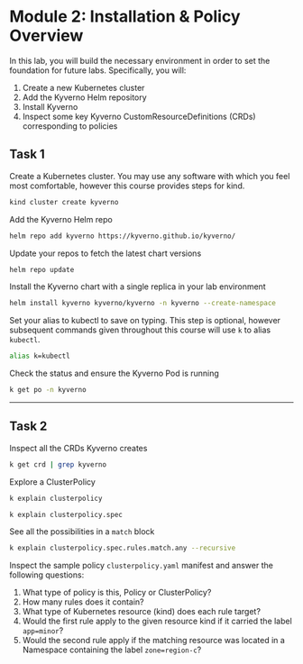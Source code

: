 # Module 2: Installation & Policy Overview

In this lab, you will build the necessary environment in order to set the foundation for
future labs. Specifically, you will:

1. Create a new Kubernetes cluster
2. Add the Kyverno Helm repository
3. Install Kyverno
4. Inspect some key Kyverno CustomResourceDefinitions (CRDs) corresponding to policies

## Task 1

Create a Kubernetes cluster. You may use any software with which you feel most comfortable, however this course
provides steps for kind.

```sh
kind cluster create kyverno
```

Add the Kyverno Helm repo

```sh
helm repo add kyverno https://kyverno.github.io/kyverno/
```

Update your repos to fetch the latest chart versions

```sh
helm repo update
```

Install the Kyverno chart with a single replica in your lab environment

```sh
helm install kyverno kyverno/kyverno -n kyverno --create-namespace
```

Set your alias to kubectl to save on typing. This step is optional, however
subsequent commands given throughout this course will use `k` to alias `kubectl`.

```sh
alias k=kubectl
```

Check the status and ensure the Kyverno Pod is running

```sh
k get po -n kyverno
```


----------------------------------------------------------------------------------------------


## Task 2


Inspect all the CRDs Kyverno creates

```sh
k get crd | grep kyverno
```

Explore a ClusterPolicy

```sh
k explain clusterpolicy

k explain clusterpolicy.spec
```

See all the possibilities in a `match` block

```sh
k explain clusterpolicy.spec.rules.match.any --recursive
```

Inspect the sample policy `clusterpolicy.yaml` manifest and answer the following questions:

1. What type of policy is this, Policy or ClusterPolicy?
2. How many rules does it contain?
3. What type of Kubernetes resource (kind) does each rule target?
4. Would the first rule apply to the given resource kind if it carried the label `app=minor`?
5. Would the second rule apply if the matching resource was located in a Namespace containing the label `zone=region-c`?
